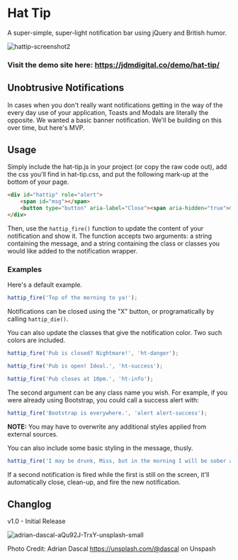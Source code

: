 # Hat Tip
A super-simple, super-light notification bar using jQuery and British humor. 

![hattip-screenshot2](https://user-images.githubusercontent.com/12448527/205378576-36e696ed-ad00-4d21-a911-03541851bf24.jpg)

### Visit the demo site here: https://jdmdigital.co/demo/hat-tip/

## Unobtrusive Notifications
In cases when you don't really want notifications getting in the way of the every day use of your application, Toasts and Modals are literally the opposite.  We wanted a basic banner notification.  We'll be building on this over time, but here's MVP. 

## Usage
Simply include the hat-tip.js in your project (or copy the raw code out), add the css you'll find in hat-tip.css, and put the following mark-up at the bottom of your page.

```html
<div id="hattip" role="alert">
    <span id="msg"></span>
    <button type="button" aria-label="Close"><span aria-hidden="true">&times;</span></button>
</div>
```

Then, use the `hattip_fire()` function to update the content of your notification and show it.  The function accepts two arguments: a string containing the message, and a string containing the class or classes you would like added to the notification wrapper. 

### Examples

Here's a default example.
```js
hattip_fire('Top of the morning to ya!');
```
Notifications can be closed using the "X" button, or programatically by calling `hattip_die()`.

You can also update the classes that give the notification color.  Two such colors are included.

```js
hattip_fire('Pub is closed? Nightmare!', 'ht-danger');
```

```js
hattip_fire('Pub is open! Ideal.', 'ht-success');
```

```js
hattip_fire('Pub closes at 10pm.', 'ht-info');
```

The second argument can be any class name you wish.  For example, if you were already using Bootstrap, you could call a success alert with:
```js
hattip_fire('Bootstrap is everywhere.', 'alert alert-success');
```
**NOTE:** You may have to overwrite any additional styles applied from external sources.

You can also include some basic styling in the message, thusly. 
```js
hattip_fire('I may be drunk, Miss, but in the morning I will be sober and <b>you will still be ugly.</b>');
```

If a second notification is fired while the first is still on the screen, it'll automatically close, clean-up, and fire the new notification. 

## Changlog

v1.0 - Initial Release

![adrian-dascal-aQu92J-TrxY-unsplash-small](https://user-images.githubusercontent.com/12448527/205357306-d46b193b-6f9b-41a3-8e4a-b0252fb58089.jpg)

Photo Credit: Adrian Dascal https://unsplash.com/@dascal on Unspash
